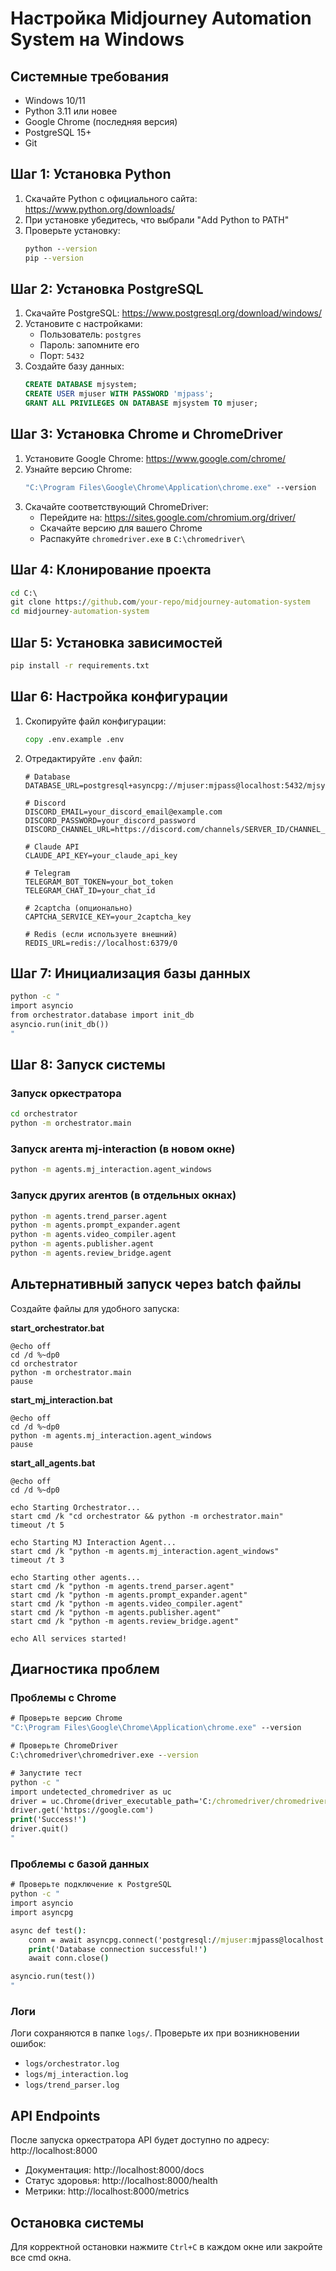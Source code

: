 # Настройка Midjourney Automation System на Windows

## Системные требования

- Windows 10/11
- Python 3.11 или новее
- Google Chrome (последняя версия)
- PostgreSQL 15+
- Git

## Шаг 1: Установка Python

1. Скачайте Python с официального сайта: https://www.python.org/downloads/
2. При установке убедитесь, что выбрали "Add Python to PATH"
3. Проверьте установку:
   ```cmd
   python --version
   pip --version
   ```

## Шаг 2: Установка PostgreSQL

1. Скачайте PostgreSQL: https://www.postgresql.org/download/windows/
2. Установите с настройками:
   - Пользователь: `postgres`
   - Пароль: запомните его
   - Порт: `5432`
3. Создайте базу данных:
   ```sql
   CREATE DATABASE mjsystem;
   CREATE USER mjuser WITH PASSWORD 'mjpass';
   GRANT ALL PRIVILEGES ON DATABASE mjsystem TO mjuser;
   ```

## Шаг 3: Установка Chrome и ChromeDriver

1. Установите Google Chrome: https://www.google.com/chrome/
2. Узнайте версию Chrome:
   ```cmd
   "C:\Program Files\Google\Chrome\Application\chrome.exe" --version
   ```
3. Скачайте соответствующий ChromeDriver:
   - Перейдите на: https://sites.google.com/chromium.org/driver/
   - Скачайте версию для вашего Chrome
   - Распакуйте `chromedriver.exe` в `C:\chromedriver\`

## Шаг 4: Клонирование проекта

```cmd
cd C:\
git clone https://github.com/your-repo/midjourney-automation-system
cd midjourney-automation-system
```

## Шаг 5: Установка зависимостей

```cmd
pip install -r requirements.txt
```

## Шаг 6: Настройка конфигурации

1. Скопируйте файл конфигурации:
   ```cmd
   copy .env.example .env
   ```

2. Отредактируйте `.env` файл:
   ```env
   # Database
   DATABASE_URL=postgresql+asyncpg://mjuser:mjpass@localhost:5432/mjsystem

   # Discord
   DISCORD_EMAIL=your_discord_email@example.com
   DISCORD_PASSWORD=your_discord_password
   DISCORD_CHANNEL_URL=https://discord.com/channels/SERVER_ID/CHANNEL_ID

   # Claude API
   CLAUDE_API_KEY=your_claude_api_key

   # Telegram
   TELEGRAM_BOT_TOKEN=your_bot_token
   TELEGRAM_CHAT_ID=your_chat_id

   # 2captcha (опционально)
   CAPTCHA_SERVICE_KEY=your_2captcha_key

   # Redis (если используете внешний)
   REDIS_URL=redis://localhost:6379/0
   ```

## Шаг 7: Инициализация базы данных

```cmd
python -c "
import asyncio
from orchestrator.database import init_db
asyncio.run(init_db())
"
```

## Шаг 8: Запуск системы

### Запуск оркестратора
```cmd
cd orchestrator
python -m orchestrator.main
```

### Запуск агента mj-interaction (в новом окне)
```cmd
python -m agents.mj_interaction.agent_windows
```

### Запуск других агентов (в отдельных окнах)
```cmd
python -m agents.trend_parser.agent
python -m agents.prompt_expander.agent
python -m agents.video_compiler.agent
python -m agents.publisher.agent
python -m agents.review_bridge.agent
```

## Альтернативный запуск через batch файлы

Создайте файлы для удобного запуска:

**start_orchestrator.bat**
```batch
@echo off
cd /d %~dp0
cd orchestrator
python -m orchestrator.main
pause
```

**start_mj_interaction.bat**
```batch
@echo off
cd /d %~dp0
python -m agents.mj_interaction.agent_windows
pause
```

**start_all_agents.bat**
```batch
@echo off
cd /d %~dp0

echo Starting Orchestrator...
start cmd /k "cd orchestrator && python -m orchestrator.main"
timeout /t 5

echo Starting MJ Interaction Agent...
start cmd /k "python -m agents.mj_interaction.agent_windows"
timeout /t 3

echo Starting other agents...
start cmd /k "python -m agents.trend_parser.agent"
start cmd /k "python -m agents.prompt_expander.agent"
start cmd /k "python -m agents.video_compiler.agent"
start cmd /k "python -m agents.publisher.agent"
start cmd /k "python -m agents.review_bridge.agent"

echo All services started!
```

## Диагностика проблем

### Проблемы с Chrome
```cmd
# Проверьте версию Chrome
"C:\Program Files\Google\Chrome\Application\chrome.exe" --version

# Проверьте ChromeDriver
C:\chromedriver\chromedriver.exe --version

# Запустите тест
python -c "
import undetected_chromedriver as uc
driver = uc.Chrome(driver_executable_path='C:/chromedriver/chromedriver.exe')
driver.get('https://google.com')
print('Success!')
driver.quit()
"
```

### Проблемы с базой данных
```cmd
# Проверьте подключение к PostgreSQL
python -c "
import asyncio
import asyncpg

async def test():
    conn = await asyncpg.connect('postgresql://mjuser:mjpass@localhost:5432/mjsystem')
    print('Database connection successful!')
    await conn.close()

asyncio.run(test())
"
```

### Логи
Логи сохраняются в папке `logs/`. Проверьте их при возникновении ошибок:
- `logs/orchestrator.log`
- `logs/mj_interaction.log`
- `logs/trend_parser.log`

## API Endpoints

После запуска оркестратора API будет доступно по адресу: http://localhost:8000

- Документация: http://localhost:8000/docs
- Статус здоровья: http://localhost:8000/health
- Метрики: http://localhost:8000/metrics

## Остановка системы

Для корректной остановки нажмите `Ctrl+C` в каждом окне или закройте все cmd окна.